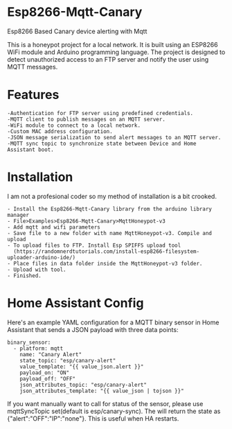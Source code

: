 # Esp8266-Mqtt-Canary
Esp8266 Based Canary device alerting with Mqtt

This is a honeypot project for a local network. It is built using an ESP8266 WiFi module and Arduino programming language. The project is designed to detect unauthorized access to an FTP server and notify the user using MQTT messages.

# Features

	-Authentication for FTP server using predefined credentials.
	-MQTT client to publish messages on an MQTT server.
	-WiFi module to connect to a local network.
	-Custom MAC address configuration.
	-JSON message serialization to send alert messages to an MQTT server.
	-MQTT sync topic to synchronize state between Device and Home Assistant boot.
	
# Installation
I am not a profesional coder so my method of installation is a bit crooked.

	- Install the Esp8266-Mqtt-Canary library from the arduino library manager 
	- File>Examples>Esp8266-Mqtt-Canary>MqttHoneypot-v3
	- Add mqtt and wifi parameters
	- Save file to a new folder with name MqttHoneypot-v3. Compile and upload
	- To upload files to FTP. Install Esp SPIFFS upload tool
	  (https://randomnerdtutorials.com/install-esp8266-filesystem-uploader-arduino-ide/)
	- Place files in data folder inside the MqttHoneypot-v3 folder.
	- Upload with tool.
	- Finished.

# Home Assistant Config

Here's an example YAML configuration for a MQTT binary sensor in Home Assistant that sends a JSON payload with three data points:

```
binary_sensor:
  - platform: mqtt
    name: "Canary Alert"
    state_topic: "esp/canary-alert"
    value_template: "{{ value_json.alert }}"
    payload_on: "ON"
    payload_off: "OFF"
    json_attributes_topic: "esp/canary-alert"
    json_attributes_template: "{{ value_json | tojson }}"
```

If you want manually want to call for status of the sensor, please use mqttSyncTopic set(default is esp/canary-sync). The will return the state as {"alert":"OFF":"IP":"none"}. This is useful when HA restarts.
